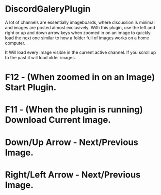 # DiscordGaleryPlugin
A lot of channels are essentially imageboards, where discussion is minimal and images are posted almost exclusively. With this plugin, use the left and right or up and down arrow keys when zoomed in on an image to quickly load the next one similar to how a folder full of images works on a home computer. 

It Will load every image visible in the current active channel. If you scroll up to the past it will load older images.   

# F12 - (When zoomed in on an Image) Start Plugin.

# F11 - (When the plugin is running) Download Current Image.

# Down/Up Arrow - Next/Previous Image.

# Right/Left Arrow - Next/Previous Image.

